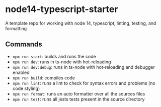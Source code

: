 # node14-typescript-starter
A template repo for working with node 14, typescript, linting, testing, and formatting

## Commands
- `npm run start`: builds and runs the code
- `npm run dev`: runs in ts-node with hot-reloading
- `npm run dev:debug`: runs in ts-node with hot-reloading and debugger enabled
- `npm run build`: compiles code
- `npm run lint`: runs a lint to check for syntax errors and problems (no code styling)
- `npm run format`: runs an auto formatter over all the sources files
- `npm run test`: runs all jests tests present in the source directory
